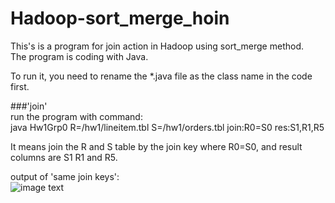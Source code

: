 # Hadoop-sort_merge_hoin
This's is a program for join action in Hadoop using sort_merge method.<br>
The program is coding with Java.<br>

To run it, you need to rename the *.java file as the class name in the code first.

###'join'<br>
run the program with command:<br>
java Hw1Grp0 R=/hw1/lineitem.tbl S=/hw1/orders.tbl join:R0=S0 res:S1,R1,R5

It means join the R and S table by the join key where R0=S0,  and result columns are S1 R1 and R5.

output of 'same join keys':<br>
![image text](https://github.com/liuchengzimozigreat/Hadoop-sort_merge_join/blob/master/same_key_join_output.png?raw=true)<br>
